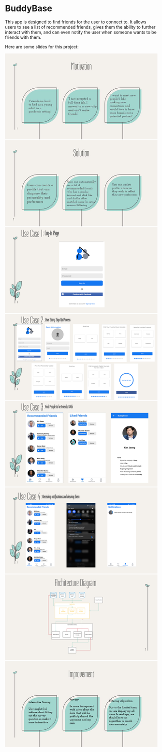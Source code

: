 # BuddyBase

This app is designed to find friends for the user to connect to. It allows users to see a list of recommended friends, gives them the ability to further interact with them, and can even notify the user when someone wants to be friends with them.

Here are some slides for this project:

![demo](img/demo.jpeg)
![demo2](img/demo2.jpeg)
![demo3](img/demo3.svg)
![demo4](img/demo4.svg)
![demo5](img/demo5.svg)
![demo6](img/demo6.svg)
![demo7](img/demo7.svg)
![demo8](img/demo8.jpeg)
